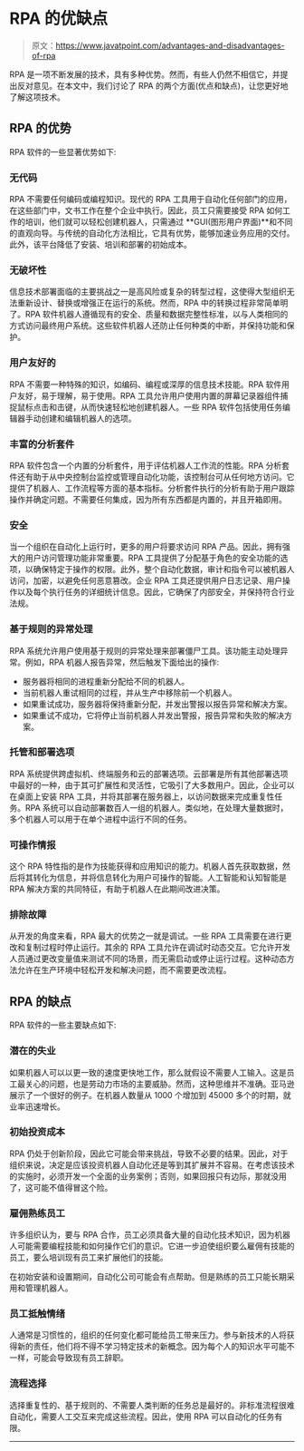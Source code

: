 # RPA 的优缺点

> 原文：<https://www.javatpoint.com/advantages-and-disadvantages-of-rpa>

RPA 是一项不断发展的技术，具有多种优势。然而，有些人仍然不相信它，并提出反对意见。在本文中，我们讨论了 RPA 的两个方面(优点和缺点)，让您更好地了解这项技术。

## RPA 的优势

RPA 软件的一些显著优势如下:

### 无代码

RPA 不需要任何编码或编程知识。现代的 RPA 工具用于自动化任何部门的应用，在这些部门中，文书工作在整个企业中执行。因此，员工只需要接受 RPA 如何工作的培训，他们就可以轻松创建机器人，只需通过 **GUI(图形用户界面)**和不同的直观向导。与传统的自动化方法相比，它具有优势，能够加速业务应用的交付。此外，该平台降低了安装、培训和部署的初始成本。

### 无破坏性

信息技术部署面临的主要挑战之一是高风险或复杂的转型过程，这使得大型组织无法重新设计、替换或增强正在运行的系统。然而，RPA 中的转换过程非常简单明了。RPA 软件机器人遵循现有的安全、质量和数据完整性标准，以与人类相同的方式访问最终用户系统。这些软件机器人还防止任何种类的中断，并保持功能和保护。

### 用户友好的

RPA 不需要一种特殊的知识，如编码、编程或深厚的信息技术技能。RPA 软件用户友好，易于理解，易于使用。RPA 工具允许用户使用内置的屏幕记录器组件捕捉鼠标点击和击键，从而快速轻松地创建机器人。一些 RPA 软件包括使用任务编辑器手动创建和编辑机器人的选项。

### 丰富的分析套件

RPA 软件包含一个内置的分析套件，用于评估机器人工作流的性能。RPA 分析套件还有助于从中央控制台监控或管理自动化功能，该控制台可从任何地方访问。它提供了机器人、工作流程等方面的基本指标。分析套件执行的分析有助于用户跟踪操作并确定问题。不需要任何集成，因为所有东西都是内置的，并且开箱即用。

### 安全

当一个组织在自动化上运行时，更多的用户将要求访问 RPA 产品。因此，拥有强大的用户访问管理功能非常重要。RPA 工具提供了分配基于角色的安全功能的选项，以确保特定于操作的权限。此外，整个自动化数据，审计和指令可以被机器人访问，加密，以避免任何恶意篡改。企业 RPA 工具还提供用户日志记录、用户操作以及每个执行任务的详细统计信息。因此，它确保了内部安全，并保持符合行业法规。

### 基于规则的异常处理

RPA 系统允许用户使用基于规则的异常处理来部署僵尸工具。该功能主动处理异常。例如，RPA 机器人报告异常，然后触发下面给出的操作:

*   服务器将相同的进程重新分配给不同的机器人。
*   当前机器人重试相同的过程，并从生产中移除前一个机器人。
*   如果重试成功，服务器将保持重新分配，并发出警报以报告异常和解决方案。
*   如果重试不成功，它将停止当前机器人并发出警报，报告异常和失败的解决方案。

### 托管和部署选项

RPA 系统提供跨虚拟机、终端服务和云的部署选项。云部署是所有其他部署选项中最好的一种，由于其可扩展性和灵活性，它吸引了大多数用户。因此，企业可以在桌面上安装 RPA 工具，并将其部署在服务器上，以访问数据来完成重复性任务。RPA 系统可以自动部署数百人一组的机器人。类似地，在处理大量数据时，多个机器人可以用于在单个进程中运行不同的任务。

### 可操作情报

这个 RPA 特性指的是作为技能获得和应用知识的能力。机器人首先获取数据，然后将其转化为信息，并将信息转化为用户可操作的智能。人工智能和认知智能是 RPA 解决方案的共同特征，有助于机器人在此期间改进决策。

### 排除故障

从开发的角度来看，RPA 最大的优势之一就是调试。一些 RPA 工具需要在进行更改和复制过程时停止运行。其余的 RPA 工具允许在调试时动态交互。它允许开发人员通过更改变量值来测试不同的场景，而无需启动或停止运行过程。这种动态方法允许在生产环境中轻松开发和解决问题，而不需要更改流程。

## RPA 的缺点

RPA 软件的一些主要缺点如下:

### 潜在的失业

如果机器人可以以更一致的速度更快地工作，那么就假设不需要人工输入。这是员工最关心的问题，也是劳动力市场的主要威胁。然而，这种思维并不准确。亚马逊展示了一个很好的例子。在机器人数量从 1000 个增加到 45000 多个的时期，就业率迅速增长。

### 初始投资成本

RPA 仍处于创新阶段，因此它可能会带来挑战，导致不必要的结果。因此，对于组织来说，决定是应该投资机器人自动化还是等到其扩展并不容易。在考虑该技术的实施时，必须开发一个全面的业务案例；否则，如果回报只有边际，那就没用了，这可能不值得冒这个险。

### 雇佣熟练员工

许多组织认为，要与 RPA 合作，员工必须具备大量的自动化技术知识，因为机器人可能需要编程技能和如何操作它们的意识。它进一步迫使组织要么雇佣有技能的员工，要么培训现有员工来扩展他们的技能。

在初始安装和设置期间，自动化公司可能会有点帮助。但是熟练的员工只能长期采用和管理机器人。

### 员工抵触情绪

人通常是习惯性的，组织的任何变化都可能给员工带来压力。参与新技术的人将获得新的责任，他们将不得不学习特定技术的新概念。因为每个人的知识水平可能不一样，可能会导致现有员工辞职。

### 流程选择

选择重复性的、基于规则的、不需要人类判断的任务总是最好的。非标准流程很难自动化，需要人工交互来完成这些流程。因此，使用 RPA 可以自动化的任务有限。

* * *